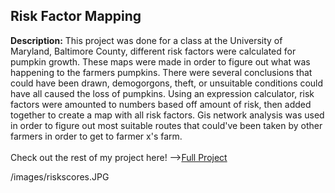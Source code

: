 ## Risk Factor Mapping  
**Description:** This project was done for a class at the University of Maryland, Baltimore County, different risk factors were calculated for pumpkin growth. These maps were made in order to figure out what was happening to the farmers pumpkins. There were several conclusions that could have been drawn, demogorgons, theft, or unsuitable conditions could have all caused the loss of pumpkins. Using an expression calculator, risk factors were amounted to numbers based off amount of risk, then added together to create a map with all risk factors. Gis network analysis was used in order to figure out most suitable routes that could've been taken by other farmers in order to get to farmer x's farm. 
<br>
<br>
Check out the rest of my project here! --><a href="/pdf/practical2_pt1-merged.pdf">Full Project</a> 

/images/riskscores.JPG

